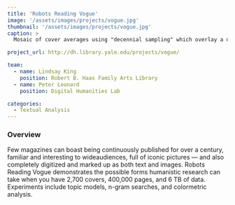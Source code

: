 ```yaml
---
title: 'Robots Reading Vogue'
image: '/assets/images/projects/vogue.jpg'
thumbnail: '/assets/images/projects/vogue.jpg'
caption: >
  Mosaic of cover averages using "decennial sampling" which overlay a decade's worth of covers into one view.

project_url: http://dh.library.yale.edu/projects/vogue/

team:
  - name: Lindsay King
    position: Robert B. Haas Family Arts Library
  - name: Peter Leonard
    position: Digital Humanities Lab

categories:
  - Textual Analysis
---
```


### Overview

Few magazines can boast being continuously published for over a century, familiar and interesting to wideaudiences, full of iconic pictures — and also completely digitized and marked up as both text and images. Robots Reading Vogue demonstrates the possible forms humanistic research can take when you have 2,700 covers, 400,000 pages, and 6 TB of data. Experiments include topic models, n-gram searches, and colormetric analysis.